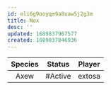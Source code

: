 ```yaml
---
id: eli6g9ooyqm9a8uaw5j2g3m
title: Nox
desc: ''
updated: 1689837967577
created: 1689837846936
---
```

|Species|Status|Player|
|:-:|:-:|:-:|
| Axew | #Active | extosa |
<br/>
